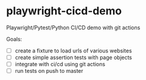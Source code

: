 # playwright-cicd-demo
Playwright/Pytest/Python CI/CD demo with git actions

Goals:
- [ ] create a fixture to load urls of various websites
- [ ] create simple assertion tests with page objects
- [ ] integrate with ci/cd using git actions
- [ ] run tests on push to master